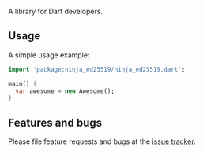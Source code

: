 A library for Dart developers.

## Usage

A simple usage example:

```dart
import 'package:ninja_ed25519/ninja_ed25519.dart';

main() {
  var awesome = new Awesome();
}
```

## Features and bugs

Please file feature requests and bugs at the [issue tracker][tracker].

[tracker]: http://example.com/issues/replaceme
